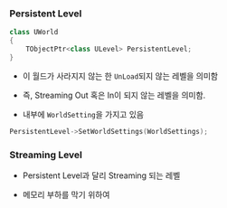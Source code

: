 ### Persistent Level
```cpp
class UWorld
{
	TObjectPtr<class ULevel> PersistentLevel;
}
```
- 이 월드가 사라지지 않는 한 `UnLoad`되지 않는 레벨을 의미함
	  
- 즉, Streaming Out 혹은 In이 되지 않는 레벨을 의미함.
	  
- 내부에 `WorldSetting`을 가지고 있음

```cpp
PersistentLevel->SetWorldSettings(WorldSettings);
```
### Streaming Level
- Persistent Level과 달리 Streaming 되는 레벨
	  
- 메모리 부하를 막기 위하여